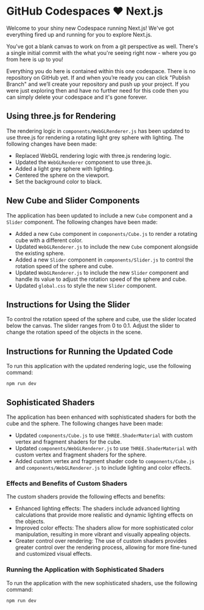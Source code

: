 # GitHub Codespaces ♥️ Next.js

Welcome to your shiny new Codespace running Next.js! We've got everything fired up and running for you to explore Next.js.

You've got a blank canvas to work on from a git perspective as well. There's a single initial commit with the what you're seeing right now - where you go from here is up to you!

Everything you do here is contained within this one codespace. There is no repository on GitHub yet. If and when you’re ready you can click "Publish Branch" and we’ll create your repository and push up your project. If you were just exploring then and have no further need for this code then you can simply delete your codespace and it's gone forever.

## Using three.js for Rendering

The rendering logic in `components/WebGLRenderer.js` has been updated to use three.js for rendering a rotating light grey sphere with lighting. The following changes have been made:

- Replaced WebGL rendering logic with three.js rendering logic.
- Updated the `WebGLRenderer` component to use three.js.
- Added a light grey sphere with lighting.
- Centered the sphere on the viewport.
- Set the background color to black.

## New Cube and Slider Components

The application has been updated to include a new `Cube` component and a `Slider` component. The following changes have been made:

- Added a new `Cube` component in `components/Cube.js` to render a rotating cube with a different color.
- Updated `WebGLRenderer.js` to include the new `Cube` component alongside the existing sphere.
- Added a new `Slider` component in `components/Slider.js` to control the rotation speed of the sphere and cube.
- Updated `WebGLRenderer.js` to include the new `Slider` component and handle its value to adjust the rotation speed of the sphere and cube.
- Updated `global.css` to style the new `Slider` component.

## Instructions for Using the Slider

To control the rotation speed of the sphere and cube, use the slider located below the canvas. The slider ranges from 0 to 0.1. Adjust the slider to change the rotation speed of the objects in the scene.

## Instructions for Running the Updated Code

To run this application with the updated rendering logic, use the following command:

```
npm run dev
```

## Sophisticated Shaders

The application has been enhanced with sophisticated shaders for both the cube and the sphere. The following changes have been made:

- Updated `components/Cube.js` to use `THREE.ShaderMaterial` with custom vertex and fragment shaders for the cube.
- Updated `components/WebGLRenderer.js` to use `THREE.ShaderMaterial` with custom vertex and fragment shaders for the sphere.
- Added custom vertex and fragment shader code to `components/Cube.js` and `components/WebGLRenderer.js` to include lighting and color effects.

### Effects and Benefits of Custom Shaders

The custom shaders provide the following effects and benefits:

- Enhanced lighting effects: The shaders include advanced lighting calculations that provide more realistic and dynamic lighting effects on the objects.
- Improved color effects: The shaders allow for more sophisticated color manipulation, resulting in more vibrant and visually appealing objects.
- Greater control over rendering: The use of custom shaders provides greater control over the rendering process, allowing for more fine-tuned and customized visual effects.

### Running the Application with Sophisticated Shaders

To run the application with the new sophisticated shaders, use the following command:

```
npm run dev
```
